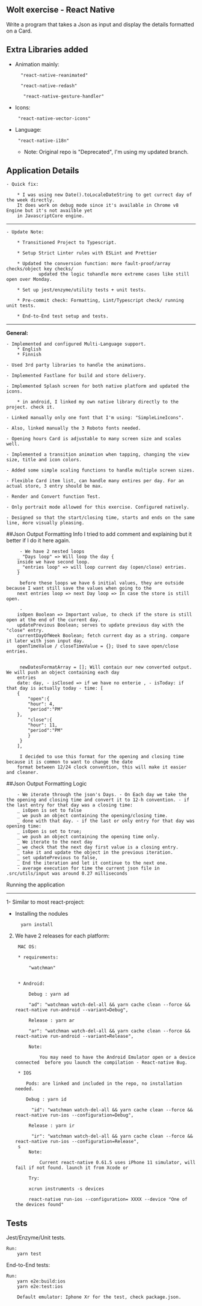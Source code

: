 ## Wolt exercise - React Native

Write a program that takes a Json as input and display the details formatted on a Card.

## Extra Libraries added

- Animation mainly:

        "react-native-reanimated"

        "react-native-redash"

         "react-native-gesture-handler"


- Icons:

       "react-native-vector-icons"


- Language:

       "react-native-i18n"

  - Note: Original repo is "Deprecated", I'm using my updated branch.

## Application Details

    - Quick fix:

        * I was using new Date().toLocaleDateString to get currect day of the week directly.
        It does work on debug mode since it's available in Chrome v8 Engine but it's not availble yet
        in JavascriptCore engine.
       
   ---    
        
    - Update Note:
           
        * Transitioned Project to Typescript.
        
        * Setup Strict Linter rules with ESLint and Prettier
        
        * Updated the conversion function: more fault-proof/array checks/object key checks/ 
                updated the logic tohandle more extreme cases like still open over Monday.
                
        * Set up jest/enzyme/utility tests + unit tests.
        
        * Pre-commit check: Formatting, Lint/Typescript check/ running unit tests.
        
        * End-to-End test setup and tests.
      
 

---


  **General:**

    - Implemented and configured Multi-Language support.
        * English
        * Finnish

    - Used 3rd party libraries to handle the animations.

    - Implemented Fastlane for build and store delivery.

    - Implemented Splash screen for both native platform and updated the icons.

        * in android, I linked my own native library directly to the project. check it.

    - Linked manually only one font that I'm using: "SimpleLineIcons".

    - Also, linked manually the 3 Roboto fonts needed.

    - Opening hours Card is adjustable to many screen size and scales well.

    - Implemented a transition animation when tapping, changing the view size, title and icon colors.

    - Added some simple scaling functions to handle multiple screen sizes.

    - Flexible Card item list, can handle many entires per day. For an actual store, 3 entry should be max.

    - Render and Convert function Test.

    - Only portrait mode allowed for this exercise. Configured natively.

    - Designed so that the start/closing time, starts and ends on the same line, more visually pleasing.

##Json Output Formatting Info
I tried to add comment and explaining but it better if I do it here again.
  
         - We have 2 nested loops
        _ "Days loop" => Will loop the day {
        inside we have second loop.
        _ "entries loop" => will loop current day (open/close) entries.
        }
          
         before these loops we have 6 initial values, they are outside because I want still save the values when going to the
        next entries loop => next Day loop => In case the store is still open.
          
         -
        isOpen Boolean => Important value, to check if the store is still open at the end of the current day.
        updatePrevious Boolean; serves to update previous day with the "close" entry.
        currentDayOfWeek Boolean; fetch current day as a string. compare it later with json input day.
        openTimeValue / closeTimeValue = {}; Used to save open/close entries.
          
          
         newDatesFormatArray = []; Will contain our new converted output. We will push an object containing each day
        entries
        date: day, - isClosed => if we have no enterie , - isToday: if that day is actually today - time: [
        {
            "open":{
            "hour": 4,
            "period":"PM"
        },
            "close":{
            "hour": 11,
            "period":"PM"
            }
         }
        ],
          
         I decided to use this format for the opening and closing time because it is common to want to change the date
        format between 12/24 clock convention, this will make it easier and cleaner.
  
  
##Json Output Formatting Logic
 
        - We iterate through the json's Days. - On Each day we take the the opening and closing time and convert it to 12-h convention. - if the last entry for that day was a closing time:
        _ isOpen is set to false
        _ we push an object containing the opening/closing time.
        _ done with that day. - if the last or only entry for that day was opening time:
        _ isOpen is set to true;
        _ we push an object containing the opening time only.
        _ We iterate to the next day
        _ we check that the next day first value is a closing entry.
        _ take it and update the object in the previous iteration.
        _ set updatePrevious to false,
        _ End the iteration and let it continue to the next one.
        - average execution for time the current json file in .src/utils/input was around 0.27 milliseconds
          
  
Running the application

---

1- Similar to most react-project:

- Installing the nodules

        yarn install


2. We have 2 releases for each platform:


        MAC OS:

        * requirements:

            "watchman"


        * Android:

            Debug : yarn ad

            "ad": "watchman watch-del-all && yarn cache clean --force && react-native run-android --variant=Debug",

            Release : yarn ar

            "ar": "watchman watch-del-all && yarn cache clean --force && react-native run-android --variant=Release",

            Note:

    	        You may need to have the Android Emulator open or a device connected  before you launch the compilation - React-native Bug.

        * IOS

           Pods: are linked and included in the repo, no installation needed.

           Debug : yarn id

             "id": "watchman watch-del-all && yarn cache clean --force && react-native run-ios --configuration=Debug",

            Release : yarn ir

             "ir": "watchman watch-del-all && yarn cache clean --force && react-native run-ios --configuration=Release",
    	s
    	    Note:

    	        Current react-native 0.61.5 uses iPhone 11 simulator, will fail if not found. launch it from Xcode or

    	    Try:

    	    xcrun instruments -s devices

    	    react-native run-ios --configuration= XXXX --device "One of the devices found"



Tests
---


  Jest/Enzyme/Unit tests.
  
    Run:
        yarn test
        
        
  End-to-End tests:
    
    Run:
        yarn e2e:build:ios
        yarn e2e:test:ios
        
        Default emulator: Iphone Xr for the test, check package.json.
